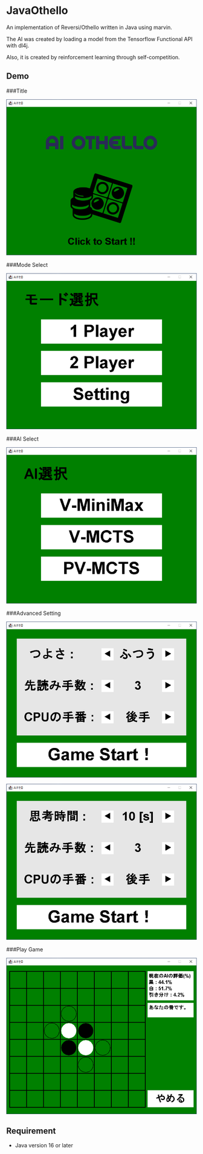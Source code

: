 JavaOthello
====

An implementation of Reversi/Othello written in Java using marvin.

The AI was created by loading a model from the Tensorflow Functional API with dl4j.

Also, it is created by reinforcement learning through self-competition.

## Demo

###Title

![Title](./image/image01.png)

###Mode Select

![Title](./image/image02.png)

###AI Select

![Title](./image/image03.png)

###Advanced Setting

![Title](./image/image04.png)

![Title](./image/image05.png)

###Play Game

![Title](./image/image06.png)

## Requirement

- Java version 16 or later

